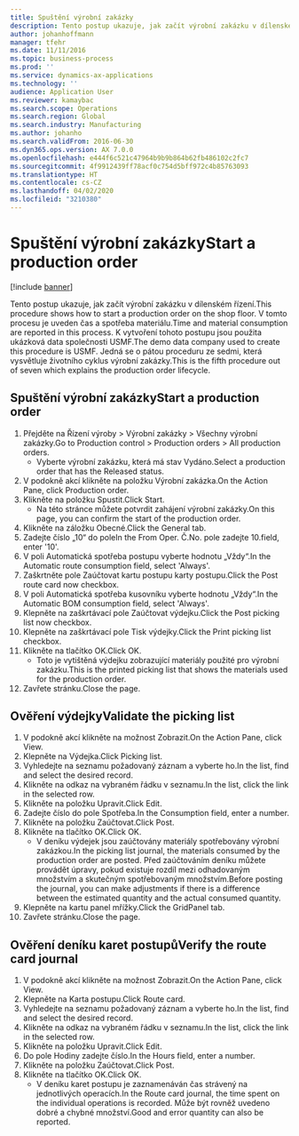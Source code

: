 ```yaml
---
title: Spuštění výrobní zakázky
description: Tento postup ukazuje, jak začít výrobní zakázku v dílenském řízení.
author: johanhoffmann
manager: tfehr
ms.date: 11/11/2016
ms.topic: business-process
ms.prod: ''
ms.service: dynamics-ax-applications
ms.technology: ''
audience: Application User
ms.reviewer: kamaybac
ms.search.scope: Operations
ms.search.region: Global
ms.search.industry: Manufacturing
ms.author: johanho
ms.search.validFrom: 2016-06-30
ms.dyn365.ops.version: AX 7.0.0
ms.openlocfilehash: e444f6c521c47964b9b9b864b62fb486102c2fc7
ms.sourcegitcommit: 4f9912439ff78acf0c754d5bff972c4b85763093
ms.translationtype: HT
ms.contentlocale: cs-CZ
ms.lasthandoff: 04/02/2020
ms.locfileid: "3210380"
---
```

# <a name="start-a-production-order"></a><span data-ttu-id="9e1f4-103">Spuštění výrobní zakázky</span><span class="sxs-lookup"><span data-stu-id="9e1f4-103">Start a production order</span></span>

[!include [banner](../../includes/banner.md)]

<span data-ttu-id="9e1f4-104">Tento postup ukazuje, jak začít výrobní zakázku v dílenském řízení.</span><span class="sxs-lookup"><span data-stu-id="9e1f4-104">This procedure shows how to start a production order on the shop floor.</span></span> <span data-ttu-id="9e1f4-105">V tomto procesu je uveden čas a spotřeba materiálu.</span><span class="sxs-lookup"><span data-stu-id="9e1f4-105">Time and material consumption are reported in this process.</span></span> <span data-ttu-id="9e1f4-106">K vytvoření tohoto postupu jsou použita ukázková data společnosti USMF.</span><span class="sxs-lookup"><span data-stu-id="9e1f4-106">The demo data company used to create this procedure is USMF.</span></span> <span data-ttu-id="9e1f4-107">Jedná se o pátou proceduru ze sedmi, která vysvětluje životního cyklus výrobní zakázky.</span><span class="sxs-lookup"><span data-stu-id="9e1f4-107">This is the fifth procedure out of seven which explains the production order lifecycle.</span></span>


## <a name="start-a-production-order"></a><span data-ttu-id="9e1f4-108">Spuštění výrobní zakázky</span><span class="sxs-lookup"><span data-stu-id="9e1f4-108">Start a production order</span></span>
1. <span data-ttu-id="9e1f4-109">Přejděte na Řízení výroby > Výrobní zakázky > Všechny výrobní zakázky.</span><span class="sxs-lookup"><span data-stu-id="9e1f4-109">Go to Production control > Production orders > All production orders.</span></span>
    * <span data-ttu-id="9e1f4-110">Vyberte výrobní zakázku, která má stav Vydáno.</span><span class="sxs-lookup"><span data-stu-id="9e1f4-110">Select a production order that has the Released status.</span></span>  
2. <span data-ttu-id="9e1f4-111">V podokně akcí klikněte na položku Výrobní zakázka.</span><span class="sxs-lookup"><span data-stu-id="9e1f4-111">On the Action Pane, click Production order.</span></span>
3. <span data-ttu-id="9e1f4-112">Klikněte na položku Spustit.</span><span class="sxs-lookup"><span data-stu-id="9e1f4-112">Click Start.</span></span>
    * <span data-ttu-id="9e1f4-113">Na této stránce můžete potvrdit zahájení výrobní zakázky.</span><span class="sxs-lookup"><span data-stu-id="9e1f4-113">On this page, you can confirm the start of the production order.</span></span>  
4. <span data-ttu-id="9e1f4-114">Klikněte na záložku Obecné.</span><span class="sxs-lookup"><span data-stu-id="9e1f4-114">Click the General tab.</span></span>
5. <span data-ttu-id="9e1f4-115">Zadejte číslo „10“ do pole</span><span class="sxs-lookup"><span data-stu-id="9e1f4-115">In the From Oper.</span></span> <span data-ttu-id="9e1f4-116">Č.</span><span class="sxs-lookup"><span data-stu-id="9e1f4-116">No.</span></span> <span data-ttu-id="9e1f4-117">pole zadejte 10.</span><span class="sxs-lookup"><span data-stu-id="9e1f4-117">field, enter '10'.</span></span>
6. <span data-ttu-id="9e1f4-118">V poli Automatická spotřeba postupu vyberte hodnotu „Vždy“.</span><span class="sxs-lookup"><span data-stu-id="9e1f4-118">In the Automatic route consumption field, select 'Always'.</span></span>
7. <span data-ttu-id="9e1f4-119">Zaškrtněte pole Zaúčtovat kartu postupu karty postupu.</span><span class="sxs-lookup"><span data-stu-id="9e1f4-119">Click the Post route card now checkbox.</span></span>
8. <span data-ttu-id="9e1f4-120">V poli Automatická spotřeba kusovníku vyberte hodnotu „Vždy“.</span><span class="sxs-lookup"><span data-stu-id="9e1f4-120">In the Automatic BOM consumption field, select 'Always'.</span></span>
9. <span data-ttu-id="9e1f4-121">Klepněte na zaškrtávací pole Zaúčtovat výdejku.</span><span class="sxs-lookup"><span data-stu-id="9e1f4-121">Click the Post picking list now checkbox.</span></span>
10. <span data-ttu-id="9e1f4-122">Klepněte na zaškrtávací pole Tisk výdejky.</span><span class="sxs-lookup"><span data-stu-id="9e1f4-122">Click the Print picking list checkbox.</span></span>
11. <span data-ttu-id="9e1f4-123">Klikněte na tlačítko OK.</span><span class="sxs-lookup"><span data-stu-id="9e1f4-123">Click OK.</span></span>
    * <span data-ttu-id="9e1f4-124">Toto je vytištěná výdejku zobrazující materiály použité pro výrobní zakázku.</span><span class="sxs-lookup"><span data-stu-id="9e1f4-124">This is the printed picking list that shows the materials used for the production order.</span></span>  
12. <span data-ttu-id="9e1f4-125">Zavřete stránku.</span><span class="sxs-lookup"><span data-stu-id="9e1f4-125">Close the page.</span></span>

## <a name="validate-the-picking-list"></a><span data-ttu-id="9e1f4-126">Ověření výdejky</span><span class="sxs-lookup"><span data-stu-id="9e1f4-126">Validate the picking list</span></span>
1. <span data-ttu-id="9e1f4-127">V podokně akcí klikněte na možnost Zobrazit.</span><span class="sxs-lookup"><span data-stu-id="9e1f4-127">On the Action Pane, click View.</span></span>
2. <span data-ttu-id="9e1f4-128">Klepněte na Výdejka.</span><span class="sxs-lookup"><span data-stu-id="9e1f4-128">Click Picking list.</span></span>
3. <span data-ttu-id="9e1f4-129">Vyhledejte na seznamu požadovaný záznam a vyberte ho.</span><span class="sxs-lookup"><span data-stu-id="9e1f4-129">In the list, find and select the desired record.</span></span>
4. <span data-ttu-id="9e1f4-130">Klikněte na odkaz na vybraném řádku v seznamu.</span><span class="sxs-lookup"><span data-stu-id="9e1f4-130">In the list, click the link in the selected row.</span></span>
5. <span data-ttu-id="9e1f4-131">Klikněte na položku Upravit.</span><span class="sxs-lookup"><span data-stu-id="9e1f4-131">Click Edit.</span></span>
6. <span data-ttu-id="9e1f4-132">Zadejte číslo do pole Spotřeba.</span><span class="sxs-lookup"><span data-stu-id="9e1f4-132">In the Consumption field, enter a number.</span></span>
7. <span data-ttu-id="9e1f4-133">Klikněte na položku Zaúčtovat.</span><span class="sxs-lookup"><span data-stu-id="9e1f4-133">Click Post.</span></span>
8. <span data-ttu-id="9e1f4-134">Klikněte na tlačítko OK.</span><span class="sxs-lookup"><span data-stu-id="9e1f4-134">Click OK.</span></span>
    * <span data-ttu-id="9e1f4-135">V deníku výdejek jsou zaúčtovány materiály spotřebovány výrobní zakázkou.</span><span class="sxs-lookup"><span data-stu-id="9e1f4-135">In the picking list journal, the materials consumed by the production order are posted.</span></span> <span data-ttu-id="9e1f4-136">Před zaúčtováním deníku můžete provádět úpravy, pokud existuje rozdíl mezi odhadovaným množstvím a skutečným spotřebovaným množstvím.</span><span class="sxs-lookup"><span data-stu-id="9e1f4-136">Before posting the journal, you can make adjustments if there is a difference between the estimated quantity and the actual consumed quantity.</span></span>  
9. <span data-ttu-id="9e1f4-137">Klepněte na kartu panel mřížky.</span><span class="sxs-lookup"><span data-stu-id="9e1f4-137">Click the GridPanel tab.</span></span>
10. <span data-ttu-id="9e1f4-138">Zavřete stránku.</span><span class="sxs-lookup"><span data-stu-id="9e1f4-138">Close the page.</span></span>

## <a name="verify-the-route-card-journal"></a><span data-ttu-id="9e1f4-139">Ověření deníku karet postupů</span><span class="sxs-lookup"><span data-stu-id="9e1f4-139">Verify the route card journal</span></span>
1. <span data-ttu-id="9e1f4-140">V podokně akcí klikněte na možnost Zobrazit.</span><span class="sxs-lookup"><span data-stu-id="9e1f4-140">On the Action Pane, click View.</span></span>
2. <span data-ttu-id="9e1f4-141">Klepněte na Karta postupu.</span><span class="sxs-lookup"><span data-stu-id="9e1f4-141">Click Route card.</span></span>
3. <span data-ttu-id="9e1f4-142">Vyhledejte na seznamu požadovaný záznam a vyberte ho.</span><span class="sxs-lookup"><span data-stu-id="9e1f4-142">In the list, find and select the desired record.</span></span>
4. <span data-ttu-id="9e1f4-143">Klikněte na odkaz na vybraném řádku v seznamu.</span><span class="sxs-lookup"><span data-stu-id="9e1f4-143">In the list, click the link in the selected row.</span></span>
5. <span data-ttu-id="9e1f4-144">Klikněte na položku Upravit.</span><span class="sxs-lookup"><span data-stu-id="9e1f4-144">Click Edit.</span></span>
6. <span data-ttu-id="9e1f4-145">Do pole Hodiny zadejte číslo.</span><span class="sxs-lookup"><span data-stu-id="9e1f4-145">In the Hours field, enter a number.</span></span>
7. <span data-ttu-id="9e1f4-146">Klikněte na položku Zaúčtovat.</span><span class="sxs-lookup"><span data-stu-id="9e1f4-146">Click Post.</span></span>
8. <span data-ttu-id="9e1f4-147">Klikněte na tlačítko OK.</span><span class="sxs-lookup"><span data-stu-id="9e1f4-147">Click OK.</span></span>
    * <span data-ttu-id="9e1f4-148">V deníku karet postupu je zaznamenáván čas strávený na jednotlivých operacích.</span><span class="sxs-lookup"><span data-stu-id="9e1f4-148">In the Route card journal, the time spent on the individual operations is recorded.</span></span> <span data-ttu-id="9e1f4-149">Může být rovněž uvedeno dobré a chybné množství.</span><span class="sxs-lookup"><span data-stu-id="9e1f4-149">Good and error quantity can also be reported.</span></span>  
